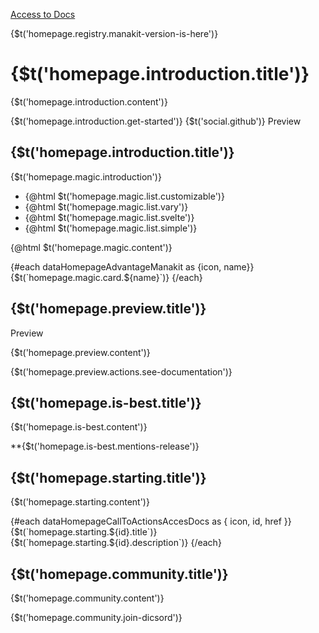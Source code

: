 <script lang="ts">
    import { t } from '$lib/i18n';
    import Icon from '@iconify/svelte';
    import Datatable from "$lib/components/docs/datatable.svelte";
    import { Row, Col, Btn, Card, CardTitle, CardText } from "manakit";
    import {dataHomepageAdvantageManakit, dataHomepageCallToActionsAccesDocs} from "$lib/assets/data";

    const dataComparison = [
		{
			name: $t('homepage.is-best.table.integrated-style'),
			manakit: 'O',
			melt: 'X',
			attraction: 'O'
		},
		{ name: $t('homepage.is-best.table.themes'), manakit: 'O', melt: 'O', attraction: 'O' },
		{ name: $t('homepage.is-best.table.components'), manakit: 12, melt: 40, attraction: 50 },
		{ name: $t('homepage.is-best.table.support'), manakit: 'O', melt: 'O', attraction: 'X' },
		{
			name: $t('homepage.is-best.table.release') + '**',
			manakit: '1 - 2' + $t('date.week'),
			melt: '1' + $t('date.months'),
			attraction: '3' + $t('date.months')
		},
		{
			name: $t('homepage.is-best.table.no-dependences'),
			manakit: 'O',
			melt: 'X',
			attraction: 'X'
		}
	];
</script>

<a href="/docs">Access to Docs</a>

<Row>
    <Col class="col-12">
        <Btn rounded class="btn-sm mb-4">
            {$t('homepage.registry.manakit-version-is-here')}
    	    <Icon icon="maki:arrow" />
    	</Btn>
    </Col>
    <Col class="col-12 sm:col-6">
        <h1 class="md:text-3xl">
            {$t('homepage.introduction.title')}
        </h1>
        <p class="md:text-xl">
            {$t('homepage.introduction.content')}
        </p>
        <Btn href="/" class="md:btn-lg" rounded>
            <Icon icon="mdi:rocket-launch" />
            {$t('homepage.introduction.get-started')}
            <Icon icon="maki:arrow" />
        </Btn>
    	<Btn href="/" target="_blank" class="md:btn-lg" rounded>
            <Icon icon="mdi:github" />
            {$t('social.github')}
        </Btn>
    </Col>
    <Col class="col-12 sm:col-6">
        Preview
    </Col>
</Row>

<Row>
    <Col class="col-12 sm:col-8 sm:offset-2 text-center">
        <h2 class="md:text-2xl">
            {$t('homepage.introduction.title')}
        </h2>
        <div class="text-left text-lg">
            <p>
                {$t('homepage.magic.introduction')}
            </p>
			<ul class="list-manakit-is-best">
				<li>
                    {@html $t('homepage.magic.list.customizable')}
                </li>
                <li>
                    {@html $t('homepage.magic.list.vary')}
                </li>
                <li>
                    {@html $t('homepage.magic.list.svelte')}
                </li>
                <li>
                    {@html $t('homepage.magic.list.simple')}
                </li>
			</ul>
            <p>
                {@html $t('homepage.magic.content')}
            </p>
        </div>
    </Col>
</Row>

<Row>
    {#each dataHomepageAdvantageManakit as {icon, name}}
        <Col class="col-6 sm:col-4">
			<Card class="advantage-card ma-1">
				<CardText>
					<Icon {icon} />
                    {$t(`homepage.magic.card.${name}`)}
				</CardText>
			</Card>
		</Col>
    {/each}
</Row>

<Row>
    <Col class="col-12 text-center">
        <h2>
            {$t('homepage.preview.title')}
        </h2>
        <Card style="max-width: 500px; height: 320px;">Preview</Card>
        <p>
            {$t('homepage.preview.content')}
        </p>
        <Btn>
            {$t('homepage.preview.actions.see-documentation')}
        </Btn>
    </Col>
</Row>

<Row>
    <Col class="col-12 text-center">
        <h2>
            {$t('homepage.is-best.title')}
        </h2>
        <p>
            {$t('homepage.is-best.content')}
        </p>
        <Datatable data={dataComparison} />
        <p>
            **{$t('homepage.is-best.mentions-release')}
        </p>
    </Col>
</Row>

<Row>
    <Col class="col-12 text-center">
        <h2>
            {$t('homepage.starting.title')}
        </h2>
        <p>
            {$t('homepage.starting.content')}
        </p>
    </Col>
        {#each dataHomepageCallToActionsAccesDocs as { icon, id, href }}
            <Col class="col-12 sm:col-4">
                <Card {href}>
                    <CardTitle>
                        <Icon {icon} />
                        {$t(`homepage.starting.${id}.title`)}
                    </CardTitle>
                    <CardText>
                        {$t(`homepage.starting.${id}.description`)}
                    </CardText>
                </Card>
            </Col>
        {/each}
</Row>

<Row class="text-center">
    <Col class="col-12">
         <h2>
            {$t('homepage.community.title')}
        </h2>
        <p>
            {$t('homepage.community.content')}
        </p>
        <Btn rounded>
            {$t('homepage.community.join-dicsord')}
        </Btn>
    </Col>
</Row>
